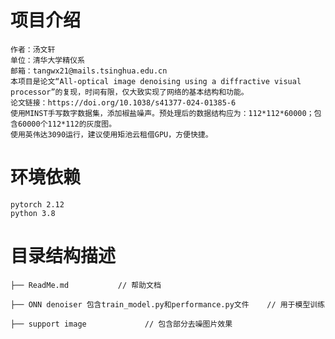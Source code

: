 

# 项目介绍
    作者：汤文轩
    单位：清华大学精仪系
    邮箱：tangwx21@mails.tsinghua.edu.cn
    本项目是论文“All-optical image denoising using a diffractive visual processor”的复现，时间有限，仅大致实现了网络的基本结构和功能。
    论文链接：https://doi.org/10.1038/s41377-024-01385-6
    使用MINST手写数字数据集，添加椒盐噪声。预处理后的数据结构应为：112*112*60000；包含60000个112*112的灰度图。
    使用英伟达3090运行，建议使用矩池云租借GPU，方便快捷。
 
# 环境依赖
    pytorch 2.12
    python 3.8
# 目录结构描述
    ├── ReadMe.md           // 帮助文档
    
    ├── ONN denoiser 包含train_model.py和performance.py文件    // 用于模型训练
    
    ├── support image             // 包含部分去噪图片效果
    
    
 
